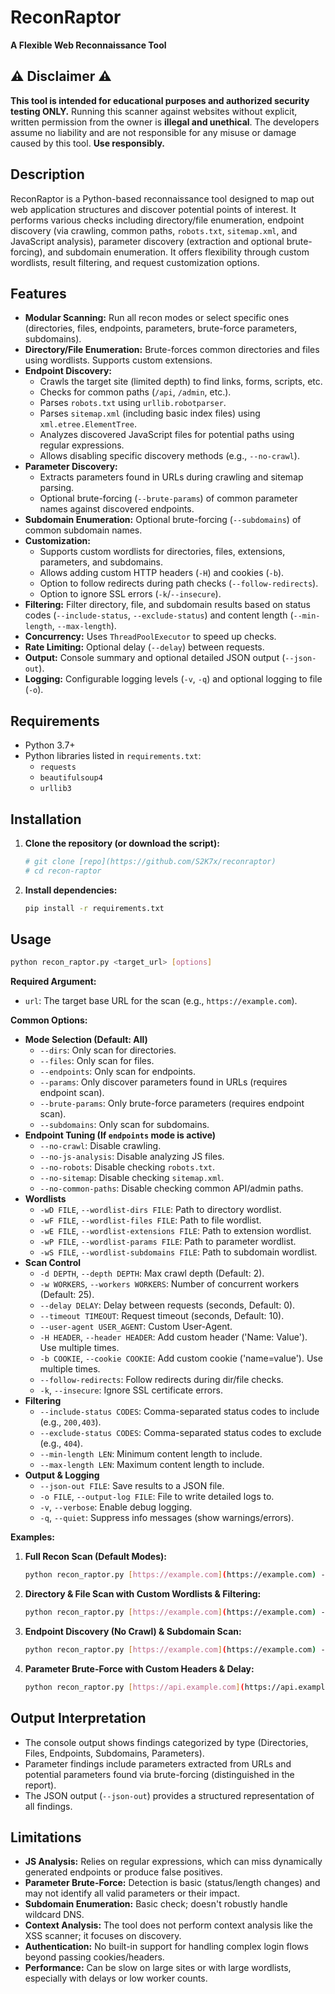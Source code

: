 # ReconRaptor

**A Flexible Web Reconnaissance Tool**

## ⚠️ Disclaimer ⚠️

**This tool is intended for educational purposes and authorized security testing ONLY.** Running this scanner against websites without explicit, written permission from the owner is **illegal and unethical**. The developers assume no liability and are not responsible for any misuse or damage caused by this tool. **Use responsibly.**

## Description

ReconRaptor is a Python-based reconnaissance tool designed to map out web application structures and discover potential points of interest. It performs various checks including directory/file enumeration, endpoint discovery (via crawling, common paths, `robots.txt`, `sitemap.xml`, and JavaScript analysis), parameter discovery (extraction and optional brute-forcing), and subdomain enumeration. It offers flexibility through custom wordlists, result filtering, and request customization options.

## Features

* **Modular Scanning:** Run all recon modes or select specific ones (directories, files, endpoints, parameters, brute-force parameters, subdomains).
* **Directory/File Enumeration:** Brute-forces common directories and files using wordlists. Supports custom extensions.
* **Endpoint Discovery:**
    * Crawls the target site (limited depth) to find links, forms, scripts, etc.
    * Checks for common paths (`/api`, `/admin`, etc.).
    * Parses `robots.txt` using `urllib.robotparser`.
    * Parses `sitemap.xml` (including basic index files) using `xml.etree.ElementTree`.
    * Analyzes discovered JavaScript files for potential paths using regular expressions.
    * Allows disabling specific discovery methods (e.g., `--no-crawl`).
* **Parameter Discovery:**
    * Extracts parameters found in URLs during crawling and sitemap parsing.
    * Optional brute-forcing (`--brute-params`) of common parameter names against discovered endpoints.
* **Subdomain Enumeration:** Optional brute-forcing (`--subdomains`) of common subdomain names.
* **Customization:**
    * Supports custom wordlists for directories, files, extensions, parameters, and subdomains.
    * Allows adding custom HTTP headers (`-H`) and cookies (`-b`).
    * Option to follow redirects during path checks (`--follow-redirects`).
    * Option to ignore SSL errors (`-k`/`--insecure`).
* **Filtering:** Filter directory, file, and subdomain results based on status codes (`--include-status`, `--exclude-status`) and content length (`--min-length`, `--max-length`).
* **Concurrency:** Uses `ThreadPoolExecutor` to speed up checks.
* **Rate Limiting:** Optional delay (`--delay`) between requests.
* **Output:** Console summary and optional detailed JSON output (`--json-out`).
* **Logging:** Configurable logging levels (`-v`, `-q`) and optional logging to file (`-o`).

## Requirements

* Python 3.7+
* Python libraries listed in `requirements.txt`:
    * `requests`
    * `beautifulsoup4`
    * `urllib3`

## Installation

1.  **Clone the repository (or download the script):**
    ```bash
    # git clone [repo](https://github.com/S2K7x/reconraptor)
    # cd recon-raptor
    ```
2.  **Install dependencies:**
    ```bash
    pip install -r requirements.txt
    ```

## Usage

```bash
python recon_raptor.py <target_url> [options]
```

**Required Argument:**

* `url`: The target base URL for the scan (e.g., `https://example.com`).

**Common Options:**

* **Mode Selection (Default: All)**
    * `--dirs`: Only scan for directories.
    * `--files`: Only scan for files.
    * `--endpoints`: Only scan for endpoints.
    * `--params`: Only discover parameters found in URLs (requires endpoint scan).
    * `--brute-params`: Only brute-force parameters (requires endpoint scan).
    * `--subdomains`: Only scan for subdomains.
* **Endpoint Tuning (If `endpoints` mode is active)**
    * `--no-crawl`: Disable crawling.
    * `--no-js-analysis`: Disable analyzing JS files.
    * `--no-robots`: Disable checking `robots.txt`.
    * `--no-sitemap`: Disable checking `sitemap.xml`.
    * `--no-common-paths`: Disable checking common API/admin paths.
* **Wordlists**
    * `-wD FILE`, `--wordlist-dirs FILE`: Path to directory wordlist.
    * `-wF FILE`, `--wordlist-files FILE`: Path to file wordlist.
    * `-wE FILE`, `--wordlist-extensions FILE`: Path to extension wordlist.
    * `-wP FILE`, `--wordlist-params FILE`: Path to parameter wordlist.
    * `-wS FILE`, `--wordlist-subdomains FILE`: Path to subdomain wordlist.
* **Scan Control**
    * `-d DEPTH`, `--depth DEPTH`: Max crawl depth (Default: 2).
    * `-w WORKERS`, `--workers WORKERS`: Number of concurrent workers (Default: 25).
    * `--delay DELAY`: Delay between requests (seconds, Default: 0).
    * `--timeout TIMEOUT`: Request timeout (seconds, Default: 10).
    * `--user-agent USER_AGENT`: Custom User-Agent.
    * `-H HEADER`, `--header HEADER`: Add custom header ('Name: Value'). Use multiple times.
    * `-b COOKIE`, `--cookie COOKIE`: Add custom cookie ('name=value'). Use multiple times.
    * `--follow-redirects`: Follow redirects during dir/file checks.
    * `-k`, `--insecure`: Ignore SSL certificate errors.
* **Filtering**
    * `--include-status CODES`: Comma-separated status codes to include (e.g., `200,403`).
    * `--exclude-status CODES`: Comma-separated status codes to exclude (e.g., `404`).
    * `--min-length LEN`: Minimum content length to include.
    * `--max-length LEN`: Maximum content length to include.
* **Output & Logging**
    * `--json-out FILE`: Save results to a JSON file.
    * `-o FILE`, `--output-log FILE`: File to write detailed logs to.
    * `-v`, `--verbose`: Enable debug logging.
    * `-q`, `--quiet`: Suppress info messages (show warnings/errors).

**Examples:**

1.  **Full Recon Scan (Default Modes):**
    ```bash
    python recon_raptor.py [https://example.com](https://example.com) -v -o scan.log --json-out results.json
    ```

2.  **Directory & File Scan with Custom Wordlists & Filtering:**
    ```bash
    python recon_raptor.py [https://example.com](https://example.com) --dirs --files -wD common_dirs.txt -wF common_files.txt --include-status 200,403 --min-length 10
    ```

3.  **Endpoint Discovery (No Crawl) & Subdomain Scan:**
    ```bash
    python recon_raptor.py [https://example.com](https://example.com) --endpoints --no-crawl --subdomains -wS subdomains.txt
    ```

4.  **Parameter Brute-Force with Custom Headers & Delay:**
    ```bash
    python recon_raptor.py [https://api.example.com](https://api.example.com) --brute-params -H "Authorization: Bearer ..." -b "session=xyz" --delay 0.1
    ```

## Output Interpretation

* The console output shows findings categorized by type (Directories, Files, Endpoints, Subdomains, Parameters).
* Parameter findings include parameters extracted from URLs and potential parameters found via brute-forcing (distinguished in the report).
* The JSON output (`--json-out`) provides a structured representation of all findings.

## Limitations

* **JS Analysis:** Relies on regular expressions, which can miss dynamically generated endpoints or produce false positives.
* **Parameter Brute-Force:** Detection is basic (status/length changes) and may not identify all valid parameters or their impact.
* **Subdomain Enumeration:** Basic check; doesn't robustly handle wildcard DNS.
* **Context Analysis:** The tool does not perform context analysis like the XSS scanner; it focuses on discovery.
* **Authentication:** No built-in support for handling complex login flows beyond passing cookies/headers.
* **Performance:** Can be slow on large sites or with large wordlists, especially with delays or low worker counts.

